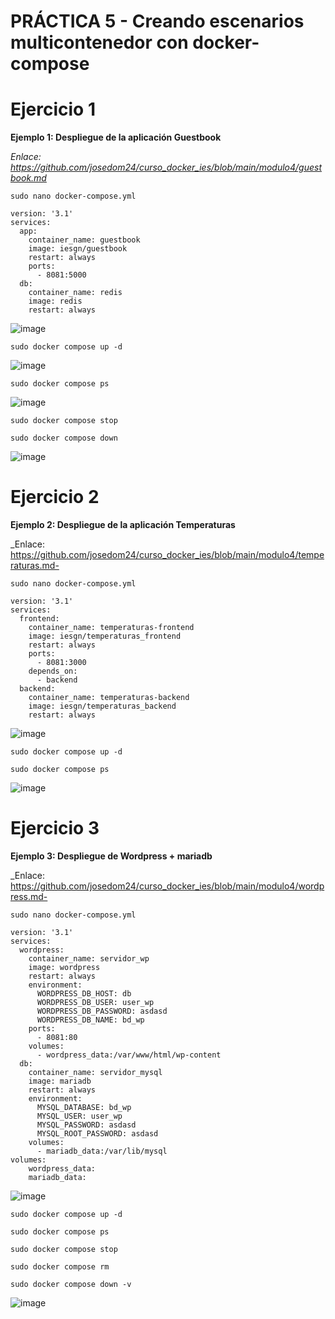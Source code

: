 # PRÁCTICA 5 -  Creando escenarios multicontenedor con docker-compose

# Ejercicio 1

**Ejemplo 1: Despliegue de la aplicación Guestbook**

_Enlace: https://github.com/josedom24/curso_docker_ies/blob/main/modulo4/guestbook.md_

```sudo nano docker-compose.yml```

```
version: '3.1'
services:
  app:
    container_name: guestbook
    image: iesgn/guestbook
    restart: always
    ports:
      - 8081:5000
  db:
    container_name: redis
    image: redis
    restart: always
```

![image](https://user-images.githubusercontent.com/114391559/222422872-60ed7dde-5801-40c8-bb76-abbc4c017a74.png)

```sudo docker compose up -d```

![image](https://user-images.githubusercontent.com/114391559/222422944-01e924f3-5ada-4496-a7c0-a608902b5688.png)

```sudo docker compose ps```

![image](https://user-images.githubusercontent.com/114391559/222422983-e8dd7502-c41f-458a-8e46-6a672f4a923d.png)

```sudo docker compose stop```

```sudo docker compose down```

![image](https://user-images.githubusercontent.com/114391559/222423012-ccd023cf-cc53-4bb6-a608-40ff00ebf8fc.png)

# Ejercicio 2

**Ejemplo 2: Despliegue de la aplicación Temperaturas**

_Enlace: https://github.com/josedom24/curso_docker_ies/blob/main/modulo4/temperaturas.md-

```sudo nano docker-compose.yml```

```
version: '3.1'
services:
  frontend:
    container_name: temperaturas-frontend
    image: iesgn/temperaturas_frontend
    restart: always
    ports:
      - 8081:3000
    depends_on:
      - backend
  backend:
    container_name: temperaturas-backend
    image: iesgn/temperaturas_backend
    restart: always
```

![image](https://user-images.githubusercontent.com/114391559/222423274-e62838f3-6530-4459-8cf9-02d1ad6c7d11.png)

```sudo docker compose up -d```

```sudo docker compose ps```

![image](https://user-images.githubusercontent.com/114391559/222423323-4b8b4bc6-0992-4cc1-801f-0adc16c736a1.png)

# Ejercicio 3

**Ejemplo 3: Despliegue de Wordpress + mariadb**

_Enlace: https://github.com/josedom24/curso_docker_ies/blob/main/modulo4/wordpress.md-

```sudo nano docker-compose.yml```

```
version: '3.1'
services:
  wordpress:
    container_name: servidor_wp
    image: wordpress
    restart: always
    environment:
      WORDPRESS_DB_HOST: db
      WORDPRESS_DB_USER: user_wp
      WORDPRESS_DB_PASSWORD: asdasd
      WORDPRESS_DB_NAME: bd_wp
    ports:
      - 8081:80
    volumes:
      - wordpress_data:/var/www/html/wp-content
  db:
    container_name: servidor_mysql
    image: mariadb
    restart: always
    environment:
      MYSQL_DATABASE: bd_wp
      MYSQL_USER: user_wp
      MYSQL_PASSWORD: asdasd
      MYSQL_ROOT_PASSWORD: asdasd
    volumes:
      - mariadb_data:/var/lib/mysql
volumes:
    wordpress_data:
    mariadb_data:
```

![image](https://user-images.githubusercontent.com/114391559/222423567-c32b7ed4-5467-4512-be18-1f3679c38df3.png)


```sudo docker compose up -d```

```sudo docker compose ps```

```sudo docker compose stop```

```sudo docker compose rm```

```sudo docker compose down -v```

![image](https://user-images.githubusercontent.com/114391559/222423625-01a35e66-6131-4086-9423-0c5d1600d00e.png)
